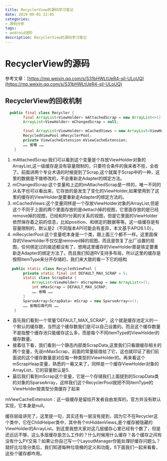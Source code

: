```yaml
---
title: RecyclerView的源码学习笔记
date: 2019-09-01 22:05
categories: 
- 源码分析
tags:
- android进阶
description: RecyclerView的源码学习笔记
---
```


# RecyclerView的源码

参考文章：[https://mp.weixin.qq.com/s/S31bHWLtUeR4-sjI-ULoUQ](https://mp.weixin.qq.com/s/S31bHWLtUeR4-sjI-ULoUQ)

## RecyclerView的回收机制

```java
  public final class Recycler {
        final ArrayList<ViewHolder> mAttachedScrap = new ArrayList<>();
        ArrayList<ViewHolder> mChangedScrap = null;

        final ArrayList<ViewHolder> mCachedViews = new ArrayList<ViewHolder>();
        RecycledViewPool mRecyclerPool;
        private ViewCacheExtension mViewCacheExtension;
        …… 省略 ……
    }
```

1. mAttachedScrap:我们可以看到这个变量是个存放ViewHolder对象的ArrayList,这一级缓存是没有容量限制的，只要符合条件的我来者不拒，全收了。前面讲两个专业术语的时候提到了Scrap,这个就属于Scrap中的一种，这里的数据是不做修改的，不会重新走Adapter的绑定方法。
2. mChangedScrap:这个变量和上边的mAttachedScrap是一样的，唯一不同的从名字也可以看出来，它存放的是发生了变化的ViewHolder,如果使用到了这里的缓存的ViewHolder是要重新走Adapter的绑定方法的。
3. mCachedViews:这个变量同样是一个存放ViewHolder对象的ArrayList,但是这个不同于上面的两个里面存放的是dettach掉的视图，它里面存放的是已经remove掉的视图，已经和RV分离的关系的视图，但是它里面的ViewHolder依然保存着之前的信息，比如position、和绑定的数据等等。这一级缓存是有容量限制的，默认是2（不同版本API可能会有差异，本文基于API26.1.0）。
4. mRecyclerPool:这个变量呢本身是一个类，跟上面三个都不一样。这里面保存的ViewHolder不仅仅是removed掉的视图，而且是恢复了出厂设置的视图，任何绑定过的痕迹都没有了，想用这里缓存的ViewHolder那是铁定要重新走Adapter的绑定方法了。而且我们知道RV支持多布局，所以这里的缓存是按照itemType来分开存储的，我们来大致的看一下它的结构

```java
   public static class RecycledViewPool {
        private static final int DEFAULT_MAX_SCRAP = 5;
        static class ScrapData {
            ArrayList<ViewHolder> mScrapHeap = new ArrayList<>();
            int mMaxScrap = DEFAULT_MAX_SCRAP;
            …… 省略 ……
        }
        SparseArray<ScrapData> mScrap = new SparseArray<>();
        …… 省略后面代码 ……
    }
```

- 首先我们看到一个常量‘DEFAULT_MAX_SCRAP’，这个就是缓存池定义的一个默认的缓存数，当然这个缓存数我们是可以自己设置的。而且这个缓存数量不是指整个缓存池只能缓存这么多，而是每个不同itemType的ViewHolder的缓存数量。
- 接着往下看，我们看到一个静态内部类ScrapData,这里我们只看跟缓存相关的两个变量，先说mMaxScrap，前面的常量赋值给了它，这也就印证了我们前面说的这个缓存数量是对应每一种类型的ViewHolder的。再来看这个mScrapHeap变量，熟悉的一幕又来了，同样是一个缓存ViewHolder对象的ArrayList，它的容量默认是5.
- 最后我们看到mScrap这个变量，它是一个存储我们上面提到的ScrapData类的对象的SparseArray，这样我们这个RecyclerPool就把不同itemType的ViewHolder按类型分类缓存了起来

mViewCacheExtension：这一级缓存是留给开发者自由发挥的，官方并没有默认实现，它本身是null。

缓存层级讲完了。这里提一句，其实还有一层没有提到，因为它不在Recycler这个类中，它在ChildHelper类中，其中有个mHiddenViews,是个缓存被隐藏的ViewHolder的ArrayList。到这里我想大家对这几层缓存心里已经有个数了，但是还远远不够，这么多层缓存是怎么工作的？什么时候用什么缓存？各个缓存之间有没有什么PY交易？如果让你自己写一个LayoutManager你能处理好缓存问题么？就好比垃圾分类后，我们知道每种垃圾桶的定义和功能，ß下面我们一起来看看，这些个缓存都咋用。